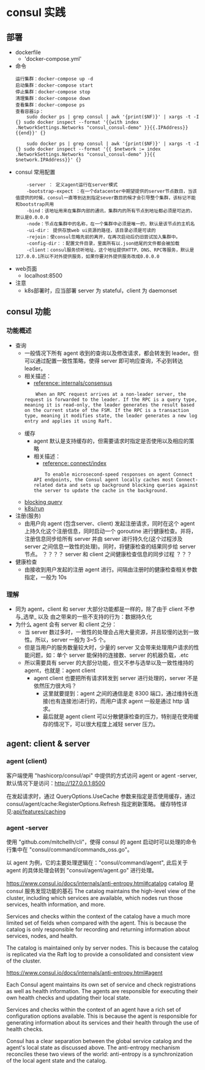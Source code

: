 # consul 实践

## 部署
- dockerfile
    + 'docker-compose.yml'
- 命令
    ```
    运行集群：docker-compose up -d 
    启动集群：docker-compose start
    停止集群：docker-compose stop
    清理集群：docker-compose down 
    查看集群：docker-compose ps
    查看容器ip：
        sudo docker ps | grep consul | awk '{print($NF)}' | xargs -t -I {} sudo docker inspect --format '{{with index .NetworkSettings.Networks "consul_consul-demo" }}{{.IPAddress}}{{end}}' {}

        sudo docker ps | grep consul | awk '{print($NF)}' | xargs -t -I {} sudo docker inspect --format '{{ $network := index .NetworkSettings.Networks "consul_consul-demo" }}{{ $network.IPAddress}}' {}
    ```
- consul 常用配置
    ```
        -server ： 定义agent运行在server模式
        -bootstrap-expect ：在一个datacenter中期望提供的server节点数目，当该值提供的时候，consul一直等到达到指定sever数目的候才会引导整个集群，该标记不能和bootstrap共用
        -bind：该地址用来在集群内部的通讯，集群内的所有节点到地址都必须是可达的，默认是0.0.0.0
        -node：节点在集群中的名称，在一个集群中必须是唯一的，默认是该节点的主机名
        -ui-dir： 提供存放web ui资源的路径，该目录必须是可读的
        -rejoin：使consul忽略先前的离开，在再次启动后仍旧尝试加入集群中。
        -config-dir：：配置文件目录，里面所有以.json结尾的文件都会被加载
        -client：consul服务侦听地址，这个地址提供HTTP、DNS、RPC等服务，默认是127.0.0.1所以不对外提供服务，如果你要对外提供服务改成0.0.0.0
    ```
- web页面
    + localhost:8500
- 注意
    + k8s部署时，应当部署 server 为 stateful，client 为 daemonset
## consul 功能
### 功能概述
- 查询
    + 一般情况下所有 agent 收到的查询以及修改请求，都会转发到 leader。但可以通过配置一致性策略，使得 server 即可响应查询，不必到转达 leader。
    + 相关描述：
        - [reference: internals/consensus](https://www.consul.io/docs/internals/consensus.html)
        ```
            When an RPC request arrives at a non-leader server, the request is forwarded to the leader. If the RPC is a query type, meaning it is read-only, the leader generates the result based on the current state of the FSM. If the RPC is a transaction type, meaning it modifies state, the leader generates a new log entry and applies it using Raft.
        ```
    + 缓存
        - agent 默认是支持缓存的，但需要请求时指定是否使用以及相应的策略
        - 相关描述：
            - [reference: connect/index](https://www.consul.io/docs/connect/index.html)
            ```
                To enable microsecond-speed responses on agent Connect API endpoints, the Consul agent locally caches most Connect-related data and sets up background blocking queries against the server to update the cache in the background. 
            ```
    + [blocking query](https://www.consul.io/api/features/blocking.html)
    + [k8s/run](https://www.consul.io/docs/platform/k8s/run.html)
- 注册(服务)
    + 由用户向 agent (包含server、client) 发起注册请求，同时在这个 agent 上持久化这个注册信息，同时启动一个 goroutine 进行健康检查。并将，注册信息同步给所有 server 并由 server 进行持久化(这个过程涉及 server 之间信息一致性的处理)。同时，将健康检查的结果同步给 server 节点。 ？？？？ server 和 client 之间健康检查信息的同步过程 ？？？
- 健康检查 
    + 由接收到用户发起的注册 agent 进行。间隔由注册时的健康检查相关参数指定，一般为 10s

### 理解
- 同为 agent，client 和 server 大部分功能都是一样的，除了由于 client 不参与_选举_ 以及 由之带来的一些不支持的行为：数据持久化
- 为什么 agent 会有 server 和 client 之分：
    + 当 server 数过多时，一致性的处理会占用大量资源，并且较慢的达到一致性。所以，server 一般为 3~5 个。
    + 但是当用户的服务数量较大时，少量的 server 又会带来处理用户请求的性能问题，如：单个 server 能保持的连接数、server 的机器负载，.etc
    + 所以需要具有 server 的大部分功能，但又不参与选举以及一致性维持的 agent，也就是：agent client
        - agent client 也要把所有请求转发到 server 进行处理的，server 不是依然压力很大吗？
            + 这里就要提到：agent 之间的通信是走 8300 端口，通过维持长连接(也有连接池)进行的，而用户请求 agent 一般是通过 http 请求。
            + 最后就是 agent client 可以分散健康检查的压力，特别是在使用缓存的情况下，可以很大程度上减轻 server 压力。

## agent: client & server
### agent (client)
客户端使用 "hashicorp/consul/api" 中提供的方式访问 agent or agent -server, 默认情况下是访问：http://127.0.0.1:8500 

在发起请求时，通过 QueryOptions.UseCache 参数来指定是否使用缓存，通过 consul/agent/cache:RegisterOptions.Refresh 指定刷新策略。
缓存特性详见:[api/features/caching](https://www.consul.io/api/features/caching.html)

### agent -server
使用 "github.com/mitchellh/cli"，使得 consul 的 agent 启动时可以处理的命令行集中在 "consul/command/commands_oss.go"。

以 agent 为例，它的主要处理逻辑在："consul/command/agent", 此后关于 agent 的具体处理会转到 "consul/agent/agent.go" 进行处理。


https://www.consul.io/docs/internals/anti-entropy.html#catalog
catalog 是 consul 服务发现功能的基石
The catalog maintains the high-level view of the cluster, including which services are available, which nodes run those services, health information, and more. 

Services and checks within the context of the catalog have a much more limited set of fields when compared with the agent. This is because the catalog is only responsible for recording and returning information about services, nodes, and health.

The catalog is maintained only by server nodes. This is because the catalog is replicated via the Raft log to provide a consolidated and consistent view of the cluster.


https://www.consul.io/docs/internals/anti-entropy.html#agent

Each Consul agent maintains its own set of service and check registrations as well as health information. The agents are responsible for executing their own health checks and updating their local state.

Services and checks within the context of an agent have a rich set of configuration options available. This is because the agent is responsible for generating information about its services and their health through the use of health checks.


Consul has a clear separation between the global service catalog and the agent's local state as discussed above. The anti-entropy mechanism reconciles these two views of the world: anti-entropy is a synchronization of the local agent state and the catalog. 